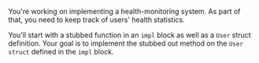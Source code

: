 You're working on implementing a health-monitoring system. As part of that, you
need to keep track of users' health statistics.

You'll start with a stubbed function in an `impl` block as well as a `User`
struct definition. Your goal is to implement the stubbed out method on the
`User` `struct` defined in the `impl` block.
